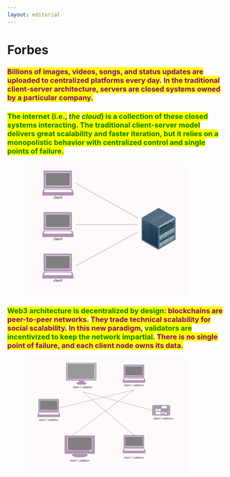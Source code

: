 ```yaml
---
layout: editorial
---
```


# Forbes

### <mark style="color:purple;">Billions of images, videos, songs, and status updates are uploaded to centralized platforms every day.</mark> <mark style="color:purple;"></mark><mark style="color:purple;">**In the traditional client-server architecture, servers are closed systems owned by a particular company**</mark><mark style="color:purple;">.</mark>

### <mark style="color:green;">The internet (i.e.,</mark> <mark style="color:green;"></mark>_<mark style="color:green;">the</mark>_ _<mark style="color:green;">cloud</mark>_<mark style="color:green;">) is a collection of these closed systems interacting. The traditional client-server model delivers great scalability and faster iteration, but it relies on a monopolistic behavior with centralized control and single points of failure.</mark>

<figure><img src="../../../../../../.gitbook/assets/AdpMVFtZ1WJPdYcs54pfy.png" alt="" width="375"><figcaption></figcaption></figure>

### <mark style="color:green;">**Web3 architecture is decentralized by design**</mark><mark style="color:purple;">: blockchains are peer-to-peer networks.</mark> <mark style="color:purple;"></mark><mark style="color:purple;">**They trade technical scalability for social scalability.**</mark> <mark style="color:purple;"></mark><mark style="color:purple;">In this new paradigm,</mark> <mark style="color:green;">validators are incentivized to keep the network impartial.</mark> <mark style="color:purple;">There is no single point of failure, and each client node owns its data.</mark>

<figure><img src="../../../../../../.gitbook/assets/zVSKGKQKyHkL0Tc3YSQJE.png" alt="" width="375"><figcaption></figcaption></figure>
